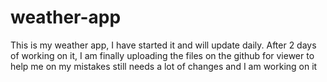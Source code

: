 # weather-app

This is my weather app, I have started it and will update daily. 
After 2 days of working on it, I am finally uploading the files on the github for viewer to help me on my mistakes
still needs a lot of changes and I am working on it
